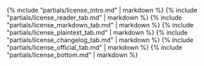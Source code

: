{% include "partials/license_intro.md" | markdown %}
{% include "partials/license_reader_tab.md" | markdown %}
{% include "partials/license_markdown_tab.md" | markdown %}
{% include "partials/license_plaintext_tab.md" | markdown %}
{% include "partials/license_changelog_tab.md" | markdown %}
{% include "partials/license_official_tab.md" | markdown %}
{% include "partials/license_bottom.md" | markdown %}
